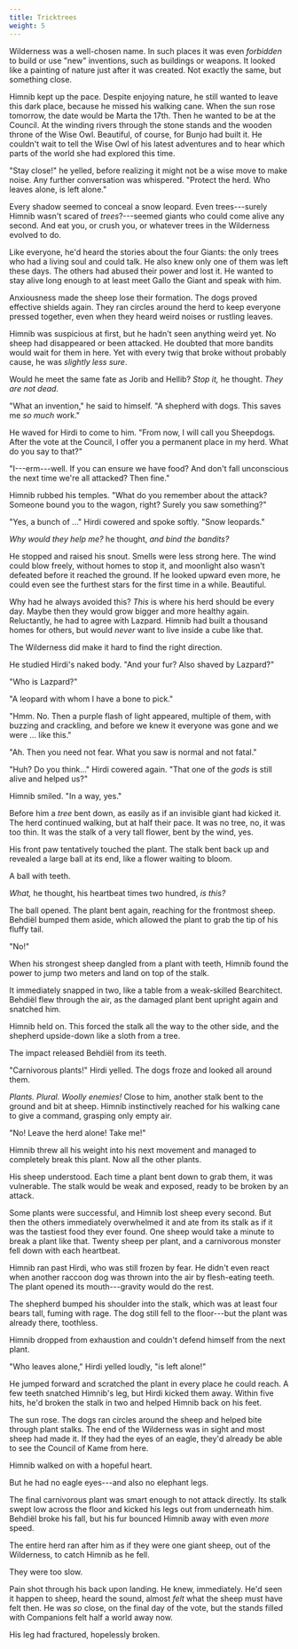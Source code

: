 ```yaml
---
title: Tricktrees
weight: 5
---
```

Wilderness was a well-chosen name. In such places it was even _forbidden_ to build or use "new" inventions, such as buildings or weapons. It looked like a painting of nature just after it was created. Not exactly the same, but something close.

Himnib kept up the pace. Despite enjoying nature, he still wanted to leave this dark place, because he missed his walking cane. When the sun rose tomorrow, the date would be Marta the 17th. Then he wanted to be at the Council. At the winding rivers through the stone stands and the wooden throne of the Wise Owl. Beautiful, of course, for Bunjo had built it. He couldn't wait to tell the Wise Owl of his latest adventures and to hear which parts of the world she had explored this time.

"Stay close!" he yelled, before realizing it might not be a wise move to make noise. Any further conversation was whispered. "Protect the herd. Who leaves alone, is left alone."

Every shadow seemed to conceal a snow leopard. Even trees---surely Himnib wasn't scared of _trees_?---seemed giants who could come alive any second. And eat you, or crush you, or whatever trees in the Wilderness evolved to do.

Like everyone, he'd heard the stories about the four Giants: the only trees who had a living soul and could talk. He also knew only one of them was left these days. The others had abused their power and lost it. He wanted to stay alive long enough to at least meet Gallo the Giant and speak with him.

Anxiousness made the sheep lose their formation. The dogs proved effective shields again. They ran circles around the herd to keep everyone pressed together, even when they heard weird noises or rustling leaves.

Himnib was suspicious at first, but he hadn't seen anything weird yet. No sheep had disappeared or been attacked. He doubted that more bandits would wait for them in here. Yet with every twig that broke without probably cause, he was _slightly less sure_. 

Would he meet the same fate as Jorib and Hellib? _Stop it,_ he thought. _They are not dead._

"What an invention," he said to himself. "A shepherd with dogs. This saves me _so much_ work."

He waved for Hirdi to come to him. "From now, I will call you Sheepdogs. After the vote at the Council, I offer you a permanent place in my herd. What do you say to that?"

"I---erm---well. If you can ensure we have food? And don't fall unconscious the next time we're all attacked? Then fine."

Himnib rubbed his temples. "What do you remember about the attack? Someone bound you to the wagon, right? Surely you saw something?"

"Yes, a bunch of ..." Hirdi cowered and spoke softly. "Snow leopards."

_Why would they help me?_ he thought, _and bind the bandits?_

He stopped and raised his snout. Smells were less strong here. The wind could blow freely, without homes to stop it, and moonlight also wasn't defeated before it reached the ground. If he looked upward even more, he could even see the furthest stars for the first time in a while. Beautiful.

Why had he always avoided this? _This_ is where his herd should be every day. Maybe then they would grow bigger and more healthy again. Reluctantly, he had to agree with Lazpard. Himnib had built a thousand homes for others, but would _never_ want to live inside a cube like that.

The Wilderness did make it hard to find the right direction.

He studied Hirdi's naked body. "And your fur? Also shaved by Lazpard?"

"Who is Lazpard?"

"A leopard with whom I have a bone to pick."

"Hmm. No. Then a purple flash of light appeared, multiple of them, with buzzing and crackling, and before we knew it everyone was gone and we were ... like this."

"Ah. Then you need not fear. What you saw is normal and not fatal."

"Huh? Do you think..." Hirdi cowered again. "That one of the _gods_ is still alive and helped us?"

Himnib smiled. "In a way, yes."

Before him a _tree_ bent down, as easily as if an invisible giant had kicked it. The herd continued walking, but at half their pace. It was no tree, no, it was too thin. It was the stalk of a very tall flower, bent by the wind, yes.

His front paw tentatively touched the plant. The stalk bent back up and revealed a large ball at its end, like a flower waiting to bloom.

A ball with teeth.

_What,_ he thought, his heartbeat times two hundred, _is this?_

The ball opened. The plant bent again, reaching for the frontmost sheep. Behdiël bumped them aside, which allowed the plant to grab the tip of his fluffy tail.

"No!"

When his strongest sheep dangled from a plant with teeth, Himnib found the power to jump two meters and land on top of the stalk. 

It immediately snapped in two, like a table from a weak-skilled Bearchitect. Behdiël flew through the air, as the damaged plant bent upright again and snatched him.

Himnib held on. This forced the stalk all the way to the other side, and the shepherd upside-down like a sloth from a tree. 

The impact released Behdiël from its teeth.

"Carnivorous plants!" Hirdi yelled. The dogs froze and looked all around them.

_Plants. Plural. Woolly enemies!_ Close to him, another stalk bent to the ground and bit at sheep. Himnib instinctively reached for his walking cane to give a command, grasping only empty air.

"No! Leave the herd alone! Take me!"

Himnib threw all his weight into his next movement and managed to completely break this plant. Now all the other plants.

His sheep understood. Each time a plant bent down to grab them, it was vulnerable. The stalk would be weak and exposed, ready to be broken by an attack.

Some plants were successful, and Himnib lost sheep every second. But then the others immediately overwhelmed it and ate from its stalk as if it was the tastiest food they ever found. One sheep would take a minute to break a plant like that. Twenty sheep per plant, and a carnivorous monster fell down with each heartbeat.

Himnib ran past Hirdi, who was still frozen by fear. He didn't even react when another raccoon dog was thrown into the air by flesh-eating teeth. The plant opened its mouth---gravity would do the rest.

The shepherd bumped his shoulder into the stalk, which was at least four bears tall, fuming with rage. The dog still fell to the floor---but the plant was already there, toothless.

Himnib dropped from exhaustion and couldn't defend himself from the next plant.

"Who leaves alone," Hirdi yelled loudly, "is left alone!"

He jumped forward and scratched the plant in every place he could reach. A few teeth snatched Himnib's leg, but Hirdi kicked them away. Within five hits, he'd broken the stalk in two and helped Himnib back on his feet.

The sun rose. The dogs ran circles around the sheep and helped bite through plant stalks. The end of the Wilderness was in sight and most sheep had made it. If they had the eyes of an eagle, they'd already be able to see the Council of Kame from here.

Himnib walked on with a hopeful heart.

But he had no eagle eyes---and also no elephant legs.

The final carnivorous plant was smart enough to not attack directly. Its stalk swept low across the floor and kicked his legs out from underneath him. Behdiël broke his fall, but his fur bounced Himnib away with even _more_ speed.

The entire herd ran after him as if they were one giant sheep, out of the Wilderness, to catch Himnib as he fell.

They were too slow.

Pain shot through his back upon landing. He knew, immediately. He'd seen it happen to sheep, heard the sound, almost _felt_ what the sheep must have felt then. He was _so_ close, on the final day of the vote, but the stands filled with Companions felt half a world away now.

His leg had fractured, hopelessly broken.